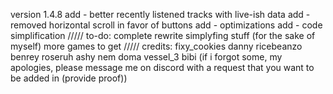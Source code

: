 version 1.4.8
add - better recently listened tracks with live-ish data
add - removed horizontal scroll in favor of buttons
add - optimizations
add - code simplification
/////
to-do:
complete rewrite 
simplyfing stuff (for the sake of myself)
more games to get
/////
credits:
fixy_cookies
danny
ricebeanzo
benrey
roseruh
ashy
nem
doma
vessel_3
bibi
(if i forgot some, my apologies, please message me on discord with a request that you want to be added in (provide proof))